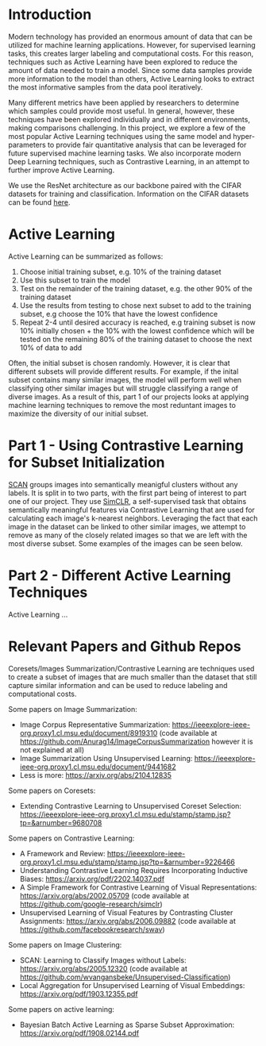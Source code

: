 # Introduction

Modern technology has provided an enormous amount of data that can be utilized for machine learning applications. However, for supervised learning tasks, this creates larger labeling and computational costs. For this reason, techniques such as Active Learning have been explored to reduce the amount of data needed to train a model. Since some data samples provide more information to the model than others, Active Learning looks to extract the most informative samples from the data pool iteratively. 

Many different metrics have been applied by researchers to determine which samples could provide most useful. In general, however, these techniques have been explored individually and in different environments, making comparisons challenging. In this project, we explore a few of the most popular Active Learning techniques using the same model and hyper-parameters to provide fair quantitative analysis that can be leveraged for future supervised machine learning tasks. We also incorporate modern Deep Learning techniques, such as Contrastive Learning, in an attempt to further improve Active Learning.

We use the ResNet architecture as our backbone paired with the CIFAR datasets for training and classification. Information on the CIFAR datasets can be found [here](https://www.cs.toronto.edu/~kriz/cifar.html).

# Active Learning

Active Learning can be summarized as follows:
1) Choose initial training subset, e.g. 10% of the training dataset
2) Use this subset to train the model
3) Test on the remainder of the training dataset, e.g. the other 90% of the training dataset
4) Use the results from testing to chose next subset to add to the training subset, e.g choose the 10% that have the lowest confidence
5) Repeat 2-4 until desired accuracy is reached, e.g training subset is now 10% initially chosen + the 10% with the lowest confidence which will be tested on the remaining 80% of the training dataset to choose the next 10% of data to add

Often, the initial subset is chosen randomly. However, it is clear that different subsets will provide different results. For example, if the inital subset contains many similar images, the model will perform well when classifying other similar images but will struggle classifying a range of diverse images. As a result of this, part 1 of our projects looks at applying machine learning techniques to remove the most reduntant images to maximize the diversity of our initial subset.

# Part 1 - Using Contrastive Learning for Subset Initialization

[SCAN](https://arxiv.org/abs/2005.12320) groups images into semantically meanigful clusters without any labels. It is split in to two parts, with the first part being of interest to part one of our project. They use [SimCLR](https://arxiv.org/pdf/2002.05709.pdf), a self-supervised task that obtains semantically meaningful features via Contrastive Learning that are used for calculating each image's k-nearest neighbors. Leveraging the fact that each image in the dataset can be linked to other similar images, we attempt to remove as many of the closely related images so that we are left with the most diverse subset. Some examples of the images can be seen below.



# Part 2 - Different Active Learning Techniques

Active Learning ...


# Relevant Papers and Github Repos

Coresets/Images Summarization/Contrastive Learning are techniques used to create a subset of images that are much smaller than the dataset that still capture similar information and can be used to reduce labeling and computational costs.

Some papers on Image Summarization:
* Image Corpus Representative Summarization: https://ieeexplore-ieee-org.proxy1.cl.msu.edu/document/8919310 (code available at https://github.com/Anurag14/ImageCorpusSummarization however it is not explained at all)
* Image Summarization Using Unsupervised Learning: https://ieeexplore-ieee-org.proxy1.cl.msu.edu/document/9441682
* Less is more: https://arxiv.org/abs/2104.12835

Some papers on Coresets:
* Extending Contrastive Learning to Unsupervised Coreset Selection: https://ieeexplore-ieee-org.proxy1.cl.msu.edu/stamp/stamp.jsp?tp=&arnumber=9680708

Some papers on Contrastive Learning:
* A Framework and Review: https://ieeexplore-ieee-org.proxy1.cl.msu.edu/stamp/stamp.jsp?tp=&arnumber=9226466
* Understanding Contrastive Learning Requires Incorporating Inductive Biases: https://arxiv.org/pdf/2202.14037.pdf
* A Simple Framework for Contrastive Learning of Visual Representations: https://arxiv.org/abs/2002.05709 (code available at https://github.com/google-research/simclr)
* Unsupervised Learning of Visual Features by Contrasting Cluster Assignments: https://arxiv.org/abs/2006.09882 (code available at https://github.com/facebookresearch/swav)

Some papers on Image Clustering:
* SCAN: Learning to Classify Images without Labels: https://arxiv.org/abs/2005.12320 (code available at https://github.com/wvangansbeke/Unsupervised-Classification)
* Local Aggregation for Unsupervised Learning of Visual Embeddings: https://arxiv.org/pdf/1903.12355.pdf

Some papers on active learning:
* Bayesian Batch Active Learning as Sparse Subset Approximation: https://arxiv.org/pdf/1908.02144.pdf


